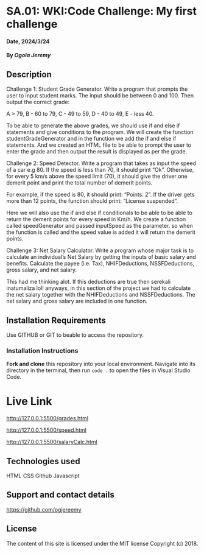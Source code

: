 # SA.01: WKI:Code Challenge: My first challenge

#### Date, 2024/3/24

#### By *Ogola Jeremy*


## Description
Challenge 1: Student Grade Generator.
Write a program that prompts the user to input student marks. The input should be between 0 and 100. Then output the correct grade: 

A > 79, B - 60 to 79, C -  49 to 59, D - 40 to 49, E - less 40. 

To be able to generate the above grades, we should use if and else if statements and give conditions to the program. We will create the function studentGradeGenerator and in the function we add the if and else if statements. And we created an HTML file to be able to prompt the user to enter the grade and then output the result is displayed as per the grade.

Challenge 2: Speed Detector.
Write a program that takes as input the speed of a car e.g 80. If the speed is less than 70, it should print “Ok”. Otherwise, for every 5 km/s above the speed limit (70), it should give the driver one demerit point and print the total number of demerit points.

For example, if the speed is 80, it should print: “Points: 2”. If the driver gets more than 12 points, the function should print: “License suspended”.

Here we will also use the if and else if conditionals to be able to be able to return the demerit points for every speed in Km/h. We create a function called speedGenerator and passed inputSpeed as the parameter. so when the function is called and the speed value is added it will return the demerit points.



Challenge 3: Net Salary Calculator.
Write a program whose major task is to calculate an individual’s Net Salary by getting the inputs of basic salary and benefits. Calculate the payee (i.e. Tax), NHIFDeductions, NSSFDeductions, gross salary, and net salary. 

This had me thinking alot. If this deductions are true then serekali inatumaliza lol! anyways, in this section of the project we had to calculate the net salary together with the NHIFDeductions and NSSFDeductions. The net salary and gross salary are included in one function.


## Installation Requirements
Use GITHUB or GIT to beable to access the repository.

### Installation Instructions
**Fork and clone** this repository into your local environment. Navigate into its
directory in the terminal, then run `code .` to open the files in Visual Studio
Code.

# Live Link
http://127.0.0.1:5500/grades.html

http://127.0.0.1:5500/speed.html

http://127.0.0.1:5500/salaryCalc.html

## Technologies used
HTML
CSS
Github
Javascript

## Support and contact details

https://github.com/ogjereemy

## License
The content of this site is licensed under the MIT license
Copyright (c) 2018.

